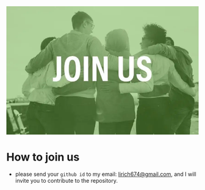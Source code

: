 <div align="center">
  <img src="./joinus2.png"/>
</div>

# How to join us
* please send your `github id` to my email: lirich674@gmail.com, and I will invite you to contribute to the repository.
